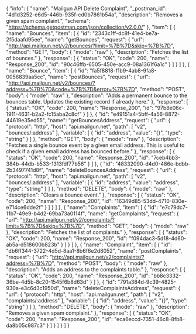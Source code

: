 {
  "info": {
    "name": "Mailgun API Delete Complaint",
    "_postman_id": "4d1d3252-e6d5-446b-935f-cd0b7861b54a",
    "description": "Removes a given spam complaint.",
    "schema": "https://schema.getpostman.com/json/collection/v2.0.0/"
  },
  "item": [
    {
      "name": "Bounces",
      "item": [
        {
          "id": "2343c1ff-dc8f-41e4-be7a-2f5daafd95ee",
          "name": "getBounces",
          "request": {
            "url": "http://api.mailgun.net/v2/bounces/?limit=%7B%7D&skip=%7B%7D",
            "method": "GET",
            "body": {
              "mode": "raw"
            },
            "description": "Fetches the list of bounces."
          },
          "response": [
            {
              "status": "OK",
              "code": 200,
              "name": "Response_200",
              "id": "90c46ffb-6505-450e-acc9-08a1361f6a1c"
            }
          ]
        }
      ]
    },
    {
      "name": "Bounce",
      "item": [
        {
          "id": "fa5f8818-f1b9-4ab8-9fa8-0056839aa5cc",
          "name": "postBounces",
          "request": {
            "url": "http://api.mailgun.net/v2/bounces/?address=%7B%7D&code=%7B%7D&error=%7B%7D",
            "method": "POST",
            "body": {
              "mode": "raw"
            },
            "description": "Adds a permanent bounce to the bounces table. Updates the existing record if already here."
          },
          "response": [
            {
              "status": "OK",
              "code": 200,
              "name": "Response_200",
              "id": "97b8e06c-1911-4631-b2a2-fc15aba2c8cf"
            }
          ]
        },
        {
          "id": "e49151a4-5bff-4a56-8872-44619e35ed55",
          "name": "getBouncesAddress",
          "request": {
            "url": {
              "protocol": "http",
              "host": "api.mailgun.net",
              "path": [
                "v2",
                "bounces/:address"
              ],
              "variable": [
                {
                  "id": "address",
                  "value": "{}",
                  "type": "string"
                }
              ]
            },
            "method": "GET",
            "body": {
              "mode": "raw"
            },
            "description": "Fetches a single bounce event by a given email address. This is useful to check if a given email address has bounced before."
          },
          "response": [
            {
              "status": "OK",
              "code": 200,
              "name": "Response_200",
              "id": "7ceb4bb3-384b-44db-b533-1313fdf77b56"
            }
          ]
        },
        {
          "id": "48332090-d4d0-486e-bdbb-2b3497741d8f",
          "name": "deleteBouncesAddress",
          "request": {
            "url": {
              "protocol": "http",
              "host": "api.mailgun.net",
              "path": [
                "v2",
                "bounces/:address"
              ],
              "variable": [
                {
                  "id": "address",
                  "value": "address",
                  "type": "string"
                }
              ]
            },
            "method": "DELETE",
            "body": {
              "mode": "raw"
            },
            "description": "Clears a bounce event."
          },
          "response": [
            {
              "status": "OK",
              "code": 200,
              "name": "Response_200",
              "id": "16349d85-53dd-4710-830e-e714ce6dde2f"
            }
          ]
        }
      ]
    },
    {
      "name": "Complaints",
      "item": [
        {
          "id": "e7c79dc7-11b7-49e9-b4d2-69ba73a0114f",
          "name": "getComplaints",
          "request": {
            "url": "http://api.mailgun.net/v2/complaints/?limit=%7B%7D&skip=%7B%7D",
            "method": "GET",
            "body": {
              "mode": "raw"
            },
            "description": "Fetches the list of complaints."
          },
          "response": [
            {
              "status": "OK",
              "code": 200,
              "name": "Response_200",
              "id": "f094dac3-5d18-4d60-ab5a-d518600b823b"
            }
          ]
        }
      ]
    },
    {
      "name": "Complaint",
      "item": [
        {
          "id": "db6ff344-3722-4d5d-8aa1-8b6f6e2d8052",
          "name": "postComplaints",
          "request": {
            "url": "http://api.mailgun.net/v2/complaints/?address=%7B%7D",
            "method": "POST",
            "body": {
              "mode": "raw"
            },
            "description": "Adds an address to the complaints table."
          },
          "response": [
            {
              "status": "OK",
              "code": 200,
              "name": "Response_200",
              "id": "bb8c3332-36be-4d5b-8c20-1545f6b8d63d"
            }
          ]
        },
        {
          "id": "791a384d-9c39-4825-930a-e3c6d3c1950d",
          "name": "deleteComplaintsAddress",
          "request": {
            "url": {
              "protocol": "http",
              "host": "api.mailgun.net",
              "path": [
                "v2",
                "complaints/:address"
              ],
              "variable": [
                {
                  "id": "address",
                  "value": "{}",
                  "type": "string"
                }
              ]
            },
            "method": "DELETE",
            "body": {
              "mode": "raw"
            },
            "description": "Removes a given spam complaint."
          },
          "response": [
            {
              "status": "OK",
              "code": 200,
              "name": "Response_200",
              "id": "eca6eccd-7351-46c8-8fb8-da8b05c987c3"
            }
          ]
        }
      ]
    }
  ]
}